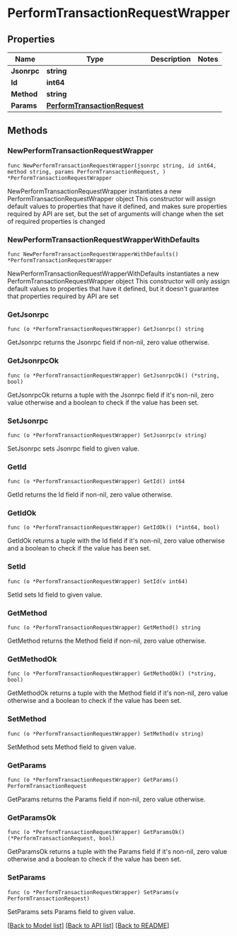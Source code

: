 # PerformTransactionRequestWrapper

## Properties

Name | Type | Description | Notes
------------ | ------------- | ------------- | -------------
**Jsonrpc** | **string** |  | 
**Id** | **int64** |  | 
**Method** | **string** |  | 
**Params** | [**PerformTransactionRequest**](PerformTransactionRequest.md) |  | 

## Methods

### NewPerformTransactionRequestWrapper

`func NewPerformTransactionRequestWrapper(jsonrpc string, id int64, method string, params PerformTransactionRequest, ) *PerformTransactionRequestWrapper`

NewPerformTransactionRequestWrapper instantiates a new PerformTransactionRequestWrapper object
This constructor will assign default values to properties that have it defined,
and makes sure properties required by API are set, but the set of arguments
will change when the set of required properties is changed

### NewPerformTransactionRequestWrapperWithDefaults

`func NewPerformTransactionRequestWrapperWithDefaults() *PerformTransactionRequestWrapper`

NewPerformTransactionRequestWrapperWithDefaults instantiates a new PerformTransactionRequestWrapper object
This constructor will only assign default values to properties that have it defined,
but it doesn't guarantee that properties required by API are set

### GetJsonrpc

`func (o *PerformTransactionRequestWrapper) GetJsonrpc() string`

GetJsonrpc returns the Jsonrpc field if non-nil, zero value otherwise.

### GetJsonrpcOk

`func (o *PerformTransactionRequestWrapper) GetJsonrpcOk() (*string, bool)`

GetJsonrpcOk returns a tuple with the Jsonrpc field if it's non-nil, zero value otherwise
and a boolean to check if the value has been set.

### SetJsonrpc

`func (o *PerformTransactionRequestWrapper) SetJsonrpc(v string)`

SetJsonrpc sets Jsonrpc field to given value.


### GetId

`func (o *PerformTransactionRequestWrapper) GetId() int64`

GetId returns the Id field if non-nil, zero value otherwise.

### GetIdOk

`func (o *PerformTransactionRequestWrapper) GetIdOk() (*int64, bool)`

GetIdOk returns a tuple with the Id field if it's non-nil, zero value otherwise
and a boolean to check if the value has been set.

### SetId

`func (o *PerformTransactionRequestWrapper) SetId(v int64)`

SetId sets Id field to given value.


### GetMethod

`func (o *PerformTransactionRequestWrapper) GetMethod() string`

GetMethod returns the Method field if non-nil, zero value otherwise.

### GetMethodOk

`func (o *PerformTransactionRequestWrapper) GetMethodOk() (*string, bool)`

GetMethodOk returns a tuple with the Method field if it's non-nil, zero value otherwise
and a boolean to check if the value has been set.

### SetMethod

`func (o *PerformTransactionRequestWrapper) SetMethod(v string)`

SetMethod sets Method field to given value.


### GetParams

`func (o *PerformTransactionRequestWrapper) GetParams() PerformTransactionRequest`

GetParams returns the Params field if non-nil, zero value otherwise.

### GetParamsOk

`func (o *PerformTransactionRequestWrapper) GetParamsOk() (*PerformTransactionRequest, bool)`

GetParamsOk returns a tuple with the Params field if it's non-nil, zero value otherwise
and a boolean to check if the value has been set.

### SetParams

`func (o *PerformTransactionRequestWrapper) SetParams(v PerformTransactionRequest)`

SetParams sets Params field to given value.



[[Back to Model list]](../README.md#documentation-for-models) [[Back to API list]](../README.md#documentation-for-api-endpoints) [[Back to README]](../README.md)


